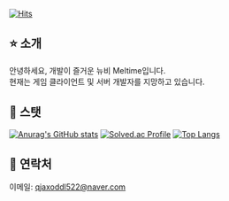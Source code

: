 [![Hits](https://hits.seeyoufarm.com/api/count/incr/badge.svg?url=https%3A%2F%2Fgithub.com%2Fqjaxoddl522%2Fqjaxoddl522&count_bg=%2379C83D&title_bg=%23555555&icon=&icon_color=%23E7E7E7&title=hits&edge_flat=false)](https://hits.seeyoufarm.com)  
## :star: 소개  
안녕하세요, 개발이 즐거운 뉴비 Meltime입니다.  
현재는 게임 클라이언트 및 서버 개발자를 지망하고 있습니다.

## :mag_right: 스탯  
[![Anurag's GitHub stats](https://github-readme-stats.vercel.app/api?username=qjaxoddl522&show_icons=true&theme=dark)](https://github.com/qjaxoddl522/github-readme-stats)
[![Solved.ac Profile](http://mazassumnida.wtf/api/generate_badge?boj=qjaxoddl522)](https://solved.ac/qjaxoddl522)
[![Top Langs](https://github-readme-stats.vercel.app/api/top-langs/?username=qjaxoddl522&layout=compact)](https://github.com/qjaxoddl522/github-readme-stats)

## :incoming_envelope: 연락처
이메일: qjaxoddl522@naver.com
